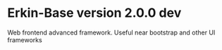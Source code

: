 # Erkin-Base version 2.0.0 dev
Web frontend advanced framework. Useful near bootstrap and other UI frameworks
